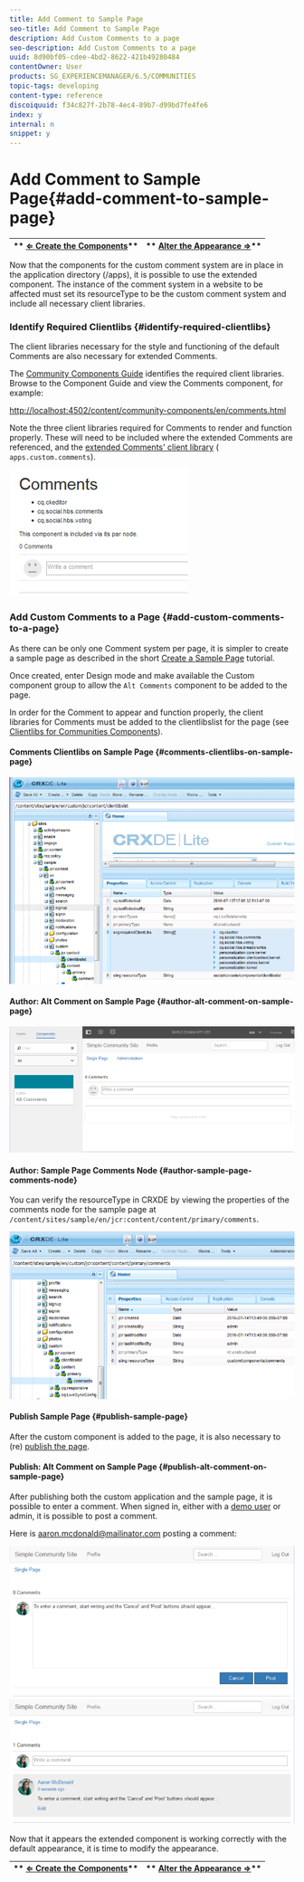 ```yaml
---
title: Add Comment to Sample Page
seo-title: Add Comment to Sample Page
description: Add Custom Comments to a page
seo-description: Add Custom Comments to a page
uuid: 8d90bf05-cdee-4bd2-8622-421b49280484
contentOwner: User
products: SG_EXPERIENCEMANAGER/6.5/COMMUNITIES
topic-tags: developing
content-type: reference
discoiquuid: f34c827f-2b78-4ec4-89b7-d99bd7fe4fe6
index: y
internal: n
snippet: y
---
```


# Add Comment to Sample Page{#add-comment-to-sample-page}

| ** [⇐ Create the Components](/communities/using/extend-create-components.md)** |** [Alter the Appearance ⇒](../../communities/using/extend-alter-appearance.md)** |
|---|---|

Now that the components for the custom comment system are in place in the application directory (/apps), it is possible to use the extended component. The instance of the comment system in a website to be affected must set its resourceType to be the custom comment system and include all necessary client libraries.

### Identify Required Clientlibs {#identify-required-clientlibs}

The client libraries necessary for the style and functioning of the default Comments are also necessary for extended Comments.

The [Community Components Guide](/communities/using/components-guide.md) identifies the required client libraries. Browse to the Component Guide and view the Comments component, for example:

[http://localhost:4502/content/community-components/en/comments.html](http://localhost:4502/content/community-components/en/comments.html)

Note the three client libraries required for Comments to render and function properly. These will need to be included where the extended Comments are referenced, and the [extended Comments' client library](/communities/using/extend-create-components.md#create-a-client-library-folder) ( `apps.custom.comments`).

![](assets/chlimage_1-79.png)

### Add Custom Comments to a Page {#add-custom-comments-to-a-page}

As there can be only one Comment system per page, it is simpler to create a sample page as described in the short [Create a Sample Page](/communities/using/create-sample-page.md) tutorial.

Once created, enter Design mode and make available the Custom component group to allow the `Alt Comments` component to be added to the page.

In order for the Comment to appear and function properly, the client libraries for Comments must be added to the clientlibslist for the page (see [Clientlibs for Communities Components](../../communities/using/clientlibs.md)).

#### Comments Clientlibs on Sample Page {#comments-clientlibs-on-sample-page}

![Comments Clientlibs on Sample Page](assets/chlimage_1-80.png)

#### Author: Alt Comment on Sample Page {#author-alt-comment-on-sample-page}

![Alt Comment on Sample Page](assets/chlimage_1-81.png)

#### Author: Sample Page Comments Node {#author-sample-page-comments-node}

You can verify the resourceType in CRXDE by viewing the properties of the comments node for the sample page at `/content/sites/sample/en/jcr:content/content/primary/comments`.

![](assets/chlimage_1-82.png)

#### Publish Sample Page {#publish-sample-page}

After the custom component is added to the page, it is also necessary to (re) [publish the page](../../communities/using/sites-console.md#publishing-the-site).

#### Publish: Alt Comment on Sample Page {#publish-alt-comment-on-sample-page}

After publishing both the custom application and the sample page, it is possible to enter a comment. When signed in, either with a [demo user](/communities/using/tutorials.md#demo-users) or admin, it is possible to post a comment.

Here is aaron.mcdonald@mailinator.com posting a comment:

![](assets/chlimage_1-83.png) ![](assets/chlimage_1-84.png)

Now that it appears the extended component is working correctly with the default appearance, it is time to modify the appearance.

| ** [⇐ Create the Components](/communities/using/extend-create-components.md)** |** [Alter the Appearance ⇒](../../communities/using/extend-alter-appearance.md)** |
|---|---|

